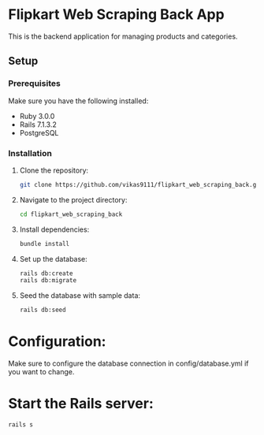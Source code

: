 # Flipkart Web Scraping Back App

This is the backend application for managing products and categories.

## Setup

### Prerequisites

Make sure you have the following installed:

- Ruby 3.0.0
- Rails 7.1.3.2
- PostgreSQL

### Installation

1. Clone the repository:

   ```bash
   git clone https://github.com/vikas9111/flipkart_web_scraping_back.git
2. Navigate to the project directory:
   ```bash
   cd flipkart_web_scraping_back
3. Install dependencies:
   ```bash
   bundle install
4. Set up the database:
   ```bash
   rails db:create
   rails db:migrate
5. Seed the database with sample data:
   ```bash
   rails db:seed
# Configuration:
Make sure to configure the database connection in config/database.yml if you want to change.
# Start the Rails server:
  ```bash
  rails s

